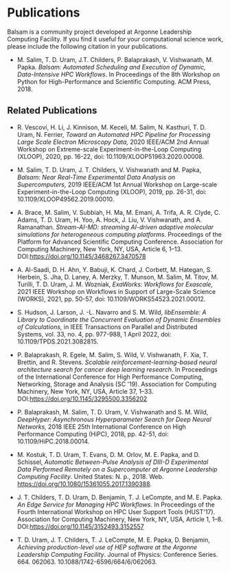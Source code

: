 # Publications

Balsam is a community project developed at Argonne Leadership Computing Facility. If you find it useful for your computational science work, please include the following citation in your publications.

- M. Salim, T. D. Uram, J.T. Childers, P. Balaprakash, V. Vishwanath, M. Papka. *Balsam: Automated Scheduling and Execution of Dynamic, Data-Intensive HPC Workflows*. In Proceedings of the 8th Workshop on Python for High-Performance and Scientific Computing. ACM Press, 2018.

## Related Publications

- R. Vescovi, H. Li, J. Kinnison, M. Keceli, M. Salim, N. Kasthuri, T. D. Uram, N. Ferrier, *Toward an Automated HPC Pipeline for Processing Large Scale Electron Microscopy Data,* 2020 IEEE/ACM 2nd Annual Workshop on Extreme-scale Experiment-in-the-Loop Computing (XLOOP), 2020, pp. 16-22, doi: 10.1109/XLOOP51963.2020.00008.

- M. Salim, T. D. Uram, J. T. Childers, V. Vishwanath and M. Papka, *Balsam: Near Real-Time Experimental Data Analysis on Supercomputers,* 2019 IEEE/ACM 1st Annual Workshop on Large-scale Experiment-in-the-Loop Computing (XLOOP), 2019, pp. 26-31, doi: 10.1109/XLOOP49562.2019.00010.

- A. Brace, M. Salim, V. Subbiah, H. Ma, M. Emani, A. Trifa, A. R. Clyde, C. Adams, T. D. Uram, H. Yoo, A. Hock, J. Liu, V. Vishwanath, and A. Ramanathan. *Stream-AI-MD: streaming AI-driven adaptive molecular simulations for heterogeneous computing platforms*. Proceedings of the Platform for Advanced Scientific Computing Conference. Association for Computing Machinery, New York, NY, USA, Article 6, 1–13. DOI:https://doi.org/10.1145/3468267.3470578

- A. Al-Saadi, D. H. Ahn, Y. Babuji, K. Chard, J. Corbett, M. Hategan, S. Herbein, S. Jha, D. Laney, A. Merzky, T. Munson, M. Salim, M. Titov, M. Turilli, T. D. Uram, J. M. Wozniak, *ExaWorks: Workflows for Exascale,* 2021 IEEE Workshop on Workflows in Support of Large-Scale Science (WORKS), 2021, pp. 50-57, doi: 10.1109/WORKS54523.2021.00012.

- S. Hudson, J. Larson, J. -L. Navarro and S. M. Wild, *libEnsemble: A Library to Coordinate the Concurrent Evaluation of Dynamic Ensembles of Calculations,* in IEEE Transactions on Parallel and Distributed Systems, vol. 33, no. 4, pp. 977-988, 1 April 2022, doi: 10.1109/TPDS.2021.3082815.

- P. Balaprakash, R. Egele, M. Salim, S. Wild, V. Vishwanath, F. Xia, T. Brettin, and R. Stevens. *Scalable reinforcement-learning-based neural architecture search for cancer deep learning research*. In Proceedings of the International Conference for High Performance Computing, Networking, Storage and Analysis (SC '19). Association for Computing Machinery, New York, NY, USA, Article 37, 1–33. DOI:https://doi.org/10.1145/3295500.3356202

- P. Balaprakash, M. Salim, T. D. Uram, V. Vishwanath and S. M. Wild, *DeepHyper: Asynchronous Hyperparameter Search for Deep Neural Networks,* 2018 IEEE 25th International Conference on High Performance Computing (HiPC), 2018, pp. 42-51, doi: 10.1109/HiPC.2018.00014.

- M. Kostuk, T. D. Uram, T. Evans, D. M. Orlov, M. E. Papka, and D. Schissel, *Automatic Between-Pulse Analysis of DIII-D Experimental Data Performed Remotely on a Supercomputer at Argonne Leadership Computing Facility*. United States: N. p., 2018. Web. https://doi.org/10.1080/15361055.2017.1390388.

- J. T. Childers, T. D. Uram, D. Benjamin, T. J. LeCompte, and M. E. Papka. *An Edge Service for Managing HPC Workflows*. In Proceedings of the Fourth International Workshop on HPC User Support Tools (HUST'17). Association for Computing Machinery, New York, NY, USA, Article 1, 1–8. DOI:https://doi.org/10.1145/3152493.3152557

- T. D. Uram, J. T. Childers, T. J. LeCompte, M. E. Papka, D. Benjamin, *Achieving production-level use of HEP software at the Argonne Leadership Computing Facility*. Journal of Physics: Conference Series. 664. 062063. 10.1088/1742-6596/664/6/062063. 
